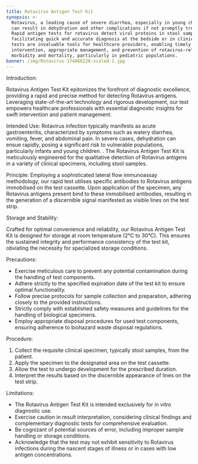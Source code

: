 ```yaml
---
title: Rotavirus Antigen Test Kit
synopsis: >-
  Rotavirus, a leading cause of severe diarrhea, especially in young children,
  can result in dehydration and other complications if not promptly treated.
  Rapid antigen tests for rotavirus detect viral proteins in stool samples,
  facilitating quick and accurate diagnosis at the bedside or in clinics. These
  tests are invaluable tools for healthcare providers, enabling timely
  intervention, appropriate management, and prevention of rotavirus-related
  morbidity and mortality, particularly in pediatric populations.
banner: /img/Rotavirus-174866220-scaled-1.jpg
---
```


Introduction:

Rotavirus Antigen Test Kit epitomizes the forefront of diagnostic excellence, providing a rapid and precise method for detecting Rotavirus antigens. Leveraging state-of-the-art technology and rigorous development, our test empowers healthcare professionals with essential diagnostic insights for swift intervention and patient management.

Intended Use: Rotavirus infection typically manifests as acute gastroenteritis, characterized by symptoms such as watery diarrhea, vomiting, fever, and abdominal pain. In severe cases, dehydration can ensue rapidly, posing a significant risk to vulnerable populations, particularly infants and young children. . The Rotavirus Antigen Test Kit is meticulously engineered for the qualitative detection of Rotavirus antigens in a variety of clinical specimens, including stool samples. 

Principle: Employing a sophisticated lateral flow immunoassay methodology, our rapid test utilises specific antibodies to Rotavirus antigens immobilised on the test cassette. Upon application of the specimen, any Rotavirus antigens present bind to these immobilised antibodies, resulting in the generation of a discernible signal manifested as visible lines on the test strip.

Storage and Stability:

Crafted for optimal convenience and reliability, our Rotavirus Antigen Test Kit is designed for storage at room temperature (2°C to 30°C). This ensures the sustained integrity and performance consistency of the test kit, obviating the necessity for specialized storage conditions.

Precautions:

* Exercise meticulous care to prevent any potential contamination during the handling of test components.
* Adhere strictly to the specified expiration date of the test kit to ensure optimal functionality.
* Follow precise protocols for sample collection and preparation, adhering closely to the provided instructions.
* Strictly comply with established safety measures and guidelines for the handling of biological specimens.
* Employ appropriate disposal procedures for used test components, ensuring adherence to biohazard waste disposal regulations.

Procedure:

1. Collect the requisite clinical specimen, typically stool samples, from the patient.
2. Apply the specimen to the designated area on the test cassette.
3. Allow the test to undergo development for the prescribed duration.
4. Interpret the results based on the discernible appearance of lines on the test strip.

Limitations:

* The Rotavirus Antigen Test Kit is intended exclusively for in vitro diagnostic use.
* Exercise caution in result interpretation, considering clinical findings and complementary diagnostic tests for comprehensive evaluation.
* Be cognizant of potential sources of error, including improper sample handling or storage conditions.
* Acknowledge that the test may not exhibit sensitivity to Rotavirus infections during the nascent stages of illness or in cases with low antigen concentrations.

